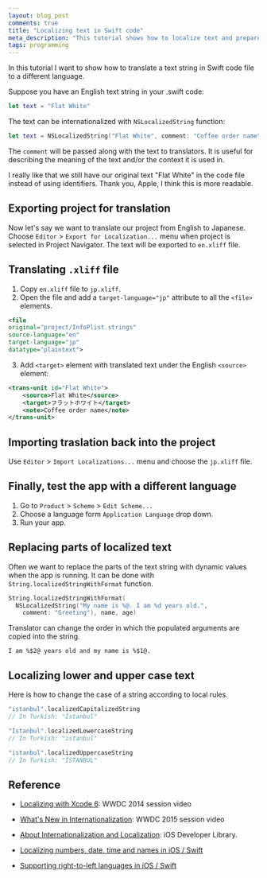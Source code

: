 ```yaml
---
layout: blog_post
comments: true
title: "Localizing text in Swift code"
meta_description: "This tutorial shows how to localize text and prepare it for translation in an iOS app with Swift and Xcode."
tags: programming
---
```


In this tutorial I want to show how to translate a text string in Swift code file to a different language.

Suppose you have an English text string in your .swift code:

```Swift
let text = "Flat White"
```

The text can be internationalized with `NSLocalizedString` function:

```Swift
let text = NSLocalizedString("Flat White", comment: "Coffee order name")
```

The `comment` will be passed along with the text to translators. It is useful for describing the meaning of the text and/or the context it is used in.

I really like that we still have our original text "Flat White" in the code file instead of using identifiers. Thank you, Apple, I think this is more readable.

## Exporting project for translation

Now let's say we want to translate our project from English to Japanese. Choose `Editor` > `Export for Localization...` menu when project is selected in Project Navigator. The text will be exported to `en.xliff` file.

## Translating `.xliff` file

1. Copy `en.xliff` file to `jp.xliff`.
1. Open the file and add a `target-language="jp"` attribute to all the `<file>` elements.

  ```Xml
  <file
  original="project/InfoPlist.strings"
  source-language="en"
  target-language="jp"
  datatype="plaintext">
  ```

3. Add `<target>` element with translated text under the English `<source>` element:

  ```Xml
  <trans-unit id="Flat White">
      <source>Flat White</source>
      <target>フラットホワイト</target>
      <note>Coffee order name</note>
  </trans-unit>
  ```

## Importing traslation back into the project

Use `Editor` > `Import Localizations...` menu and choose the `jp.xliff` file.

## Finally, test the app with a different language

1. Go to `Product` > `Scheme` > `Edit Scheme...`
1. Choose a language form `Application Language` drop down.
1. Run your app.

## Replacing parts of localized text

Often we want to replace the parts of the text string with dynamic values when the app is running. It can be done with `String.localizedStringWithFormat` function.

```Swift
String.localizedStringWithFormat(
  NSLocalizedString("My name is %@. I am %d years old.",
    comment: "Greeting"), name, age)

```


Translator can change the order in which the populated arguments are copied into the string.

`I am %$2@ years old and my name is %$1@.`

## Localizing lower and upper case text

Here is how to change the case of a string according to local rules.

```Swift
"istanbul".localizedCapitalizedString
// In Turkish: "İstanbul"

"İstanbul".localizedLowercaseString
// In Turkish: "istanbul"

"istanbul".localizedUppercaseString
// In Turkish: "İSTANBUL"
```



## Reference

* [Localizing with Xcode 6](https://developer.apple.com/videos/play/wwdc2014-412/): WWDC 2014 session video

* [What's New in Internationalization](https://developer.apple.com/videos/play/wwdc2015-227/): WWDC 2015 session video

* [About Internationalization and Localization](https://developer.apple.com/library/ios/documentation/MacOSX/Conceptual/BPInternational/Introduction/Introduction.html): iOS Developer Library.

* [Localizing numbers, date, time and names in iOS / Swift](/blog/localizing-numbers-date-time-and-names-in-ios-with-swift/)

* [Supporting right-to-left languages in iOS / Swift](/blog/supporting-right-to-left-languages-in-ios-with-swift/)



